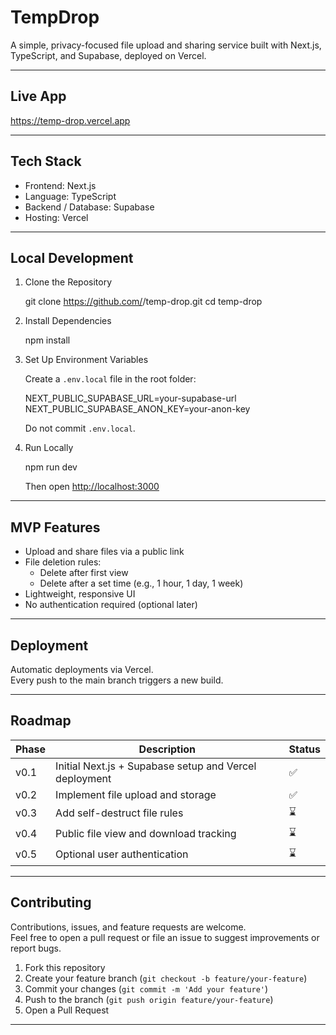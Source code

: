# TempDrop

A simple, privacy-focused file upload and sharing service built with Next.js, TypeScript, and Supabase, deployed on Vercel.

---

## Live App

<https://temp-drop.vercel.app>

---

## Tech Stack

- Frontend: Next.js  
- Language: TypeScript  
- Backend / Database: Supabase  
- Hosting: Vercel

---

## Local Development

1. Clone the Repository

   git clone <https://github.com/><your-username>/temp-drop.git
   cd temp-drop

2. Install Dependencies

   npm install

3. Set Up Environment Variables

   Create a `.env.local` file in the root folder:

   NEXT_PUBLIC_SUPABASE_URL=your-supabase-url  
   NEXT_PUBLIC_SUPABASE_ANON_KEY=your-anon-key

   Do not commit `.env.local`.

4. Run Locally

   npm run dev

   Then open <http://localhost:3000>

---

## MVP Features

- Upload and share files via a public link  
- File deletion rules:  
  - Delete after first view  
  - Delete after a set time (e.g., 1 hour, 1 day, 1 week)  
- Lightweight, responsive UI  
- No authentication required (optional later)

---

## Deployment

Automatic deployments via Vercel.  
Every push to the main branch triggers a new build.

---

## Roadmap

| Phase | Description | Status |
|--------|-------------|--------|
| v0.1 | Initial Next.js + Supabase setup and Vercel deployment | ✅ |
| v0.2 | Implement file upload and storage | ✅ |
| v0.3 | Add self-destruct file rules | ⌛ |
| v0.4 | Public file view and download tracking | ⌛ |
| v0.5 | Optional user authentication | ⌛ |

---

## Contributing

Contributions, issues, and feature requests are welcome.  
Feel free to open a pull request or file an issue to suggest improvements or report bugs.

1. Fork this repository  
2. Create your feature branch (`git checkout -b feature/your-feature`)  
3. Commit your changes (`git commit -m 'Add your feature'`)  
4. Push to the branch (`git push origin feature/your-feature`)  
5. Open a Pull Request

---
